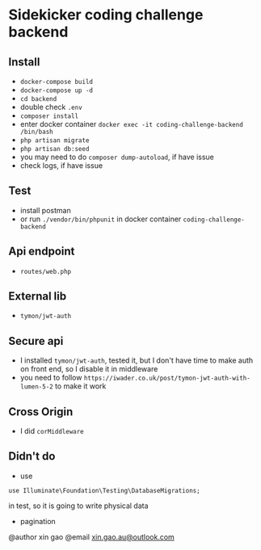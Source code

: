 # Sidekicker coding challenge backend

## Install
- `docker-compose build`
- `docker-compose up -d`
- `cd backend`
- double check `.env`
- `composer install`
- enter docker container `docker exec -it coding-challenge-backend /bin/bash` 
- `php artisan migrate`
- `php artisan db:seed`
- you may need to do `composer dump-autoload`, if have issue
- check logs, if have issue

## Test
- install postman
- or run `./vendor/bin/phpunit` in docker container `coding-challenge-backend`

## Api endpoint
- `routes/web.php`

## External lib
- `tymon/jwt-auth`

## Secure api
- I installed `tymon/jwt-auth`, tested it, but I don't have time to make auth on front end, so I disable it in middleware
- you need to follow `https://iwader.co.uk/post/tymon-jwt-auth-with-lumen-5-2` to make it work

## Cross Origin
- I did `corMiddleware`

## Didn't do
- use 
```
use Illuminate\Foundation\Testing\DatabaseMigrations;
```
in test, so it is going to write physical data

- pagination



@author xin gao
@email xin.gao.au@outlook.com